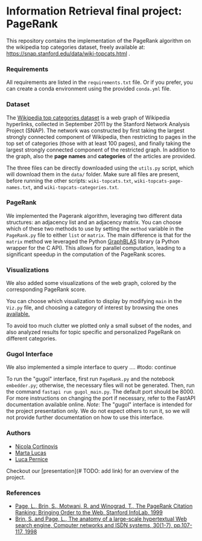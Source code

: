 # Information Retrieval final project: PageRank
This repository contains the implementation of the PageRank algorithm on the wikipedia top categories dataset, freely available at: https://snap.stanford.edu/data/wiki-topcats.html .

### Requirements
All requirements are listed in the `requirements.txt` file. Or if you prefer, you can create a conda environment using the provided `conda.yml` file.

### Dataset
The [Wikipedia top categories dataset](https://snap.stanford.edu/data/wiki-topcats.html) is a web graph of Wikipedia hyperlinks, collected in September 2011 by the Stanford Network Analysis Project (SNAP). The network was constructed by first taking the largest strongly connected component of Wikipedia, then restricting to pages in the top set of categories (those with at least 100 pages), and finally taking the largest strongly connected component of the restricted graph.
In addition to the graph, also the **page names** and **categories** of the articles are provided.

The three files can be directly downloaded using the `utils.py` script, which will download them in the `data/` folder.
Make sure all files are present, before running the other scripts: `wiki-topcats.txt`, `wiki-topcats-page-names.txt`, and `wiki-topcats-categories.txt`.
### PageRank
We implemented the Pagerank algorithm, leveraging two different data structures: an adjacency list and an adjacency matrix. 
You can choose which of these two methods to use by setting the `method` variable in the `PageRank.py` file to either `list` or `matrix`.
The main difference is that for the `matrix` method we leveraged the Python  [GraphBLAS](https://graphblas.org/) library (a Python wrapper for the C API).  This allows for parallel computation, leading to a significant speedup in the computation of the PageRank scores.

### Visualizations
We also added some visualizations of the web graph, colored by the corresponding PageRank score.

You can choose which visualization to display by modifying `main` in the  `Viz.py` file, and choosing a category of interest by browsing the ones [available.](data/wiki-topcats-categories.txt)

To avoid too much clutter we plotted only a small subset of the nodes, and also analyzed results for topic specific and personalized PageRank on different categories.

### Gugol Interface
We also implemented a simple interface to query .... #todo: continue

To run the "gugol" interface, first run `PageRank.py` and the notebook `embedder.py`; otherwise, the necessary files will not be generated.
Then, run the command `fastapi run gugol_main.py`. The default port should be 8000.
For more instructions on changing the port if necessary, refer to the FastAPI documentation available online.
*Note*: The "gugol" interface is intended for the project presentation only. We do not expect others to run it, so we will not provide further documentation on how to use this interface.

### Authors
- [Nicola Cortinovis](https://github.com/nicolacortinovis)
- [Marta Lucas](https://github.com/15Max)
- [Luca Pernice](https://github.com/lucapernice)

Checkout our [presentation](# TODO: add link) for an overview of the project.

### References 
- [Page, L., Brin, S., Motwani, R. and Winograd, T., The PageRank 
Citation Ranking: Bringing Order to the Web, Stanford InfoLab, 1999](materials/Pagerank.pdf)
- [Brin, S. and Page, L., The anatomy of a large-scale hypertextual Web search engine, Computer networks and ISDN systems, 30(1-7), pp.107-117, 1998
](materials/Brin98Anatomy.pdf)
